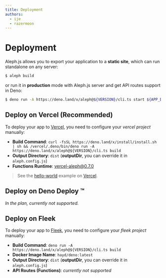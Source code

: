 ```yaml
---
title: Deployment
authors:
  - ije
  - razermoon
---
```


# Deployment

Aleph.js allows you to export your application to a **static site**, which can run standalone on any server:

```bash
$ aleph build
```

or run it in **production** mode with Aleph.js server and get API routes support in Deno:

```bash
$ deno run -A https://deno.land/x/aleph@${VERSION}/cli.ts start ${APP_DIR} --port 80
```

## Deploy on Vercel (Recommended)

To deploy your app to [Vercel](https://vercel.com), you need to configure your _vercel project_ manually:

- **Build Command**: `curl -fsSL https://deno.land/x/install/install.sh | sh && /vercel/.deno/bin/deno run -A https://deno.land/x/aleph@${VERSION}/cli.ts build`
- **Output Directory**: `dist` (**outputDir**, you can override it in `aleph.config.js`)
- **Functions Runtime**: [vercel-aleph@0.7.0](https://github.com/alephjs/vercel-aleph)

> See the [hello-world](https://alephjs-hello-world.vercel.app/) example on [Vercel](https://vercel.com).

## Deploy on Deno Deploy ™️

_In the plan, currently not supported._

## Deploy on Fleek

To deploy your app to [Fleek](https://fleek.co), you need to configure your _fleek project_ manually:

- **Build Command**: `deno run -A https://deno.land/x/aleph@${VERSION}/cli.ts build`
- **Docker Image Name**: `hayd/deno:latest`
- **Output Directory**: `dist` (**outputDir**, you can override it in `aleph.config.js`)
- **API Routes (Functions)**: _currently not supported_
